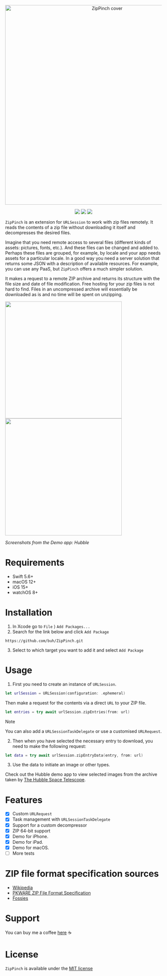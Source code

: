 <p align="center">
  <img width="640" alt="ZipPinch cover" src="https://github.com/buh/ZipPinch/assets/284922/d261cb36-e552-4866-a9ad-ffab5442601b">
</p>

<p align="center">
  <img src="https://img.shields.io/endpoint?url=https%3A%2F%2Fswiftpackageindex.com%2Fapi%2Fpackages%2Fbuh%2FZipPinch%2Fbadge%3Ftype%3Dswift-versions" />
  <img src="https://img.shields.io/endpoint?url=https%3A%2F%2Fswiftpackageindex.com%2Fapi%2Fpackages%2Fbuh%2FZipPinch%2Fbadge%3Ftype%3Dplatforms" />
  <a href="https://github.com/buh/CompactSlider/blob/main/LICENSE"><img src="https://img.shields.io/github/license/buh/ZipPinch" /></a>
</p>

`ZipPinch` is an extension for `URLSession` to work with zip files remotely. It reads the contents of a zip file without downloading it itself and decompresses the desired files.

Imagine that you need remote access to several files (different kinds of assets: pictures, fonts, etc.). And these files can be changed and added to. Perhaps these files are grouped, for example, by locale and your app needs assets for a particular locale. In a good way you need a server solution that returns some JSON with a description of available resources. For example, you can use any PaaS, but `ZipPinch` offers a much simpler solution. 

It makes a request to a remote ZIP archive and returns its structure with the file size and date of file modification. Free hosting for your zip files is not hard to find. Files in an uncompressed archive will essentially be downloaded as is and no time will be spent on unzipping.

<img src="https://github.com/buh/ZipPinch/assets/284922/316c0139-9abf-4bd9-aa8e-dcd3ac48501f" width="375"/> <img src="https://github.com/buh/ZipPinch/assets/284922/9e06fb2f-1be3-476a-84eb-f58ed1e75c90" width="375"/>

*Screenshots from the Demo app: Hubble*

# Requirements

- Swift 5.6+
- macOS 12+
- iOS 15+
- watchOS 8+

# Installation

1. In Xcode go to `File` ⟩ `Add Packages...`
2. Search for the link below and click `Add Package`
```
https://github.com/buh/ZipPinch.git
```
3. Select to which target you want to add it and select `Add Package`

# Usage

1. First you need to create an instance of `URLSession`. 

```swift
let urlSession = URLSession(configuration: .ephemeral)
```

Then make a request for the contents via a direct `URL` to your ZIP file.

```swift
let entries = try await urlSession.zipEntries(from: url)
```

> [!NOTE]
> You can also add a `URLSessionTaskDelegate` or use a customised `URLRequest`.

2. Then when you have selected the necessary entry to download, you need to make the following request:

```swift
let data = try await urlSession.zipEntryData(entry, from: url)
```

3. Use the data to initiate an image or other types.

Check out the Hubble demo app to view selected images from the archive taken by [The Hubble Space Telescope](https://esahubble.org).

# Features
- [x] Custom `URLRequest`
- [x] Task management with `URLSessionTaskDelegate`
- [x] Support for a custom decompressor
- [x] ZIP 64-bit support
- [x] Demo for iPhone.
- [x] Demo for iPad.
- [x] Demo for macOS.
- [ ] More tests

# ZIP file format specification sources
- [Wikipedia](http://en.wikipedia.org/wiki/ZIP_(file_format)#File_headers)
- [PKWARE ZIP File Format Specification](https://pkware.cachefly.net/webdocs/APPNOTE/APPNOTE-6.3.9.TXT)
- [Fossies](https://fossies.org/linux/unzip/proginfo/extrafld.txt)

# Support

You can buy me a coffee [here](https://www.buymeacoffee.com/bukhtin) ☕️

# License

`ZipPinch` is available under the [MIT license](https://github.com/buh/ZipPinch/blob/main/LICENSE)

